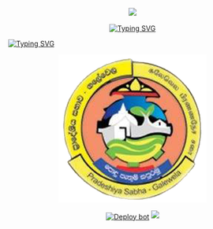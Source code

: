<p align="center">
<img src="https://user-images.githubusercontent.com/74038190/216649417-9acc58df-9186-4132-ad43-819a57babb67.gif" width="100">
   </p>
 <p align="center">
  <a href="https://git.io/typing-svg"><img src="https://readme-typing-svg.demolab.com?font=Caveat&size=25&pause=1000&color=FF0000&center=true&vCenter=true&random=false&width=480&height=60&lines=%E2%9A%98+For+your+service.+%F0%9F%90%9D" alt="Typing SVG" /></a>
  </p>
<div align="left">
<a href="https://git.io/typing-svg"><img src="https://readme-typing-svg.demolab.com?font=Rubik+Dirt&size=65&pause=1000&color=F72C3F&background=FF20A500&center=true&vCenter=true&width=1000&height=150&lines=Pradeshiya+Sabha;Galewela" alt="Typing SVG" /></a>   
</p> 
<div align="center">
  <img src="https://github.com/madumax2006-byte/gps1/blob/main/ps.png" alt="Your Profile Picture" width="300" height="300">
     <p align="center">
<a href="xxxx" target="blank"><img align="center" src="https://i.imgur.com/cxaSEWe.png" alt="Deploy bot" height="112" width="310" /></a>
<img src="https://user-images.githubusercontent.com/73097560/115834477-dbab4500-a447-11eb-908a-139a6edaec5c.gif">



</p>

